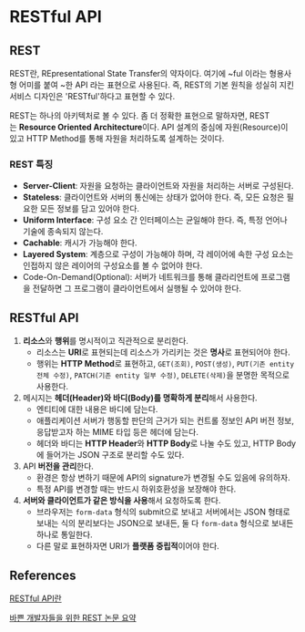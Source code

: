 # RESTful API

## REST

REST란, REpresentational State Transfer의 약자이다. 여기에 ~ful 이라는 형용사형 어미를 붙여 ~한 API 라는 표현으로 사용된다. 즉, REST의 기본 원칙을 성실히 지킨 서비스 디자인은 'RESTful'하다고 표현할 수 있다.

REST는 하나의 아키텍처로 볼 수 있다. 좀 더 정확한 표현으로 말하자면, REST 는 **Resource Oriented Architecture**이다. API 설계의 중심에 자원(Resource)이 있고 HTTP Method를 통해 자원을 처리하도록 설계하는 것이다.

### REST 특징

- **Server-Client**: 자원을 요청하는 클라이언트와 자원을 처리하는 서버로 구성된다.
- **Stateless**: 클라이언트와 서버의 통신에는 상태가 없어야 한다. 즉, 모든 요청은 필요한 모든 정보를 담고 있어야 한다.
- **Uniform Interface**: 구성 요소 간 인터페이스는 균일해야 한다. 즉, 특정 언어나 기술에 종속되지 않는다.
- **Cachable**: 캐시가 가능해야 한다.
- **Layered System**: 계층으로 구성이 가능해야 하며, 각 레이어에 속한 구성 요소는 인접하지 않은 레이어의 구성요소를 볼 수 없어야 한다.
- Code-On-Demand(Optional): 서버가 네트워크를 통해 클라리언트에 프로그램을 전달하면 그 프로그램이 클라이언트에서 실행될 수 있어야 한다.

## RESTful API

1. **리소스**와 **행위**를 명시적이고 직관적으로 분리한다.
    - 리소스는 **URI**로 표현되는데 리소스가 가리키는 것은 **명사**로 표현되어야 한다.
    - 행위는 **HTTP Method**로 표현하고, `GET(조회)`, `POST(생성)`, `PUT(기존 entity 전체 수정)`, `PATCH(기존 entity 일부 수정)`, `DELETE(삭제)`을 분명한 목적으로 사용한다.
2. 메시지는 **헤더(Header)와 바디(Body)를 명확하게 분리**해서 사용한다.
    - 엔티티에 대한 내용은 바디에 담는다.
    - 애플리케이션 서버가 행동할 판단의 근거가 되는 컨트롤 정보인 API 버전 정보, 응답받고자 하는 MIME 타입 등은 헤더에 담는다.
    - 헤더와 바디는 **HTTP Header**와 **HTTP Body**로 나눌 수도 있고, HTTP Body에 들어가는 JSON 구조로 분리할 수도 있다.
3. API **버전을 관리**한다.
    - 환경은 항상 변하기 때문에 API의 signature가 변경될 수도 있음에 유의하자.
    - 특정 API를 변경할 때는 반드시 하위호환성을 보장해야 한다.
4. **서버와 클라이언트가 같은 방식을 사용**해서 요청하도록 한다.
    - 브라우저는 `form-data` 형식의 submit으로 보내고 서버에서는 JSON 형태로 보내는 식의 분리보다는 JSON으로 보내든, 둘 다 `form-data` 형식으로 보내든 하나로 통일한다.
    - 다른 말로 표현하자면 URI가 **플랫폼 중립적**이어야 한다.

## References

[RESTful API란](https://github.com/JaeYeopHan/Interview_Question_for_Beginner/tree/main/Development_common_sense#restful-api)

[바쁜 개발자들을 위한 REST 논문 요약](https://blog.npcode.com/2017/03/02/%EB%B0%94%EC%81%9C-%EA%B0%9C%EB%B0%9C%EC%9E%90%EB%93%A4%EC%9D%84-%EC%9C%84%ED%95%9C-rest-%EB%85%BC%EB%AC%B8-%EC%9A%94%EC%95%BD/)